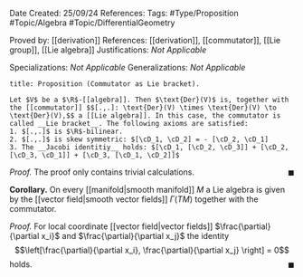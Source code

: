 <div class="topSpace"></div>

Date Created: 25/09/24
References: 
Tags: #Type/Proposition #Topic/Algebra #Topic/DifferentialGeometry

Proved by: [[derivation]]
References: [[derivation]], [[commutator]], [[Lie group]], [[Lie algebra]]
Justifications: <i>Not Applicable</i>

Specializations: <i>Not Applicable</i>
Generalizations: <i>Not Applicable</i>

``` ad-Proposition
title: Proposition (Commutator as Lie bracket).

Let $V$ be a $\R$-[[algebra]]. Then $\text{Der}(V)$ is, together with the [[commutator]] $$[.,.]: \text{Der}(V) \times \text{Der}(V) \to \text{Der}(V),$$ a [[Lie algebra]]. In this case, the commutator is called __Lie bracket__. The following axioms are satisfied:
1. $[.,.]$ is $\R$-bilinear.
2. $[.,.]$ is skew symmetric: $[\cD_1, \cD_2] = - [\cD_2, \cD_1]
3. The __Jacobi identitiy__ holds: $[\cD_1, [\cD_2, \cD_3]] + [\cD_2, [\cD_3, \cD_1]] + [\cD_3, [\cD_1, \cD_2]]$

```

<i>Proof.</i>
The proof only contains trivial calculations.
<span style="float:right;">$\blacksquare$</span>

**Corollary.**
On every [[manifold|smooth manifold]] $M$ a Lie algebra is given by the [[vector field|smooth vector fields]] $\Gamma(TM)$ together with the commutator.

<i>Proof.</i>
For local coordinate [[vector field|vector fields]] $\frac{\partial}{\partial x_i}$ and $\frac{\partial}{\partial x_j}$ the identity $$\left[\frac{\partial}{\partial x_i}, \frac{\partial}{\partial x_j} \right] = 0$$ holds.
<span style="float:right;">$\blacksquare$</span>